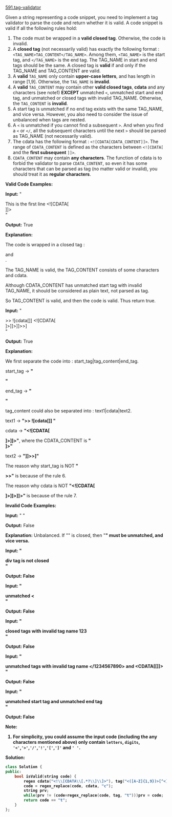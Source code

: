 [591.tag-validator](https://leetcode.com/problems/tag-validator/)  

Given a string representing a code snippet, you need to implement a tag validator to parse the code and return whether it is valid. A code snippet is valid if all the following rules hold:

1.  The code must be wrapped in a **valid closed tag**. Otherwise, the code is invalid.
2.  A **closed tag** (not necessarily valid) has exactly the following format : `<TAG_NAME>TAG_CONTENT</TAG_NAME>`. Among them, `<TAG_NAME>` is the start tag, and `</TAG_NAME>` is the end tag. The TAG\_NAME in start and end tags should be the same. A closed tag is **valid** if and only if the TAG\_NAME and TAG\_CONTENT are valid.
3.  A **valid** `TAG_NAME` only contain **upper-case letters**, and has length in range \[1,9\]. Otherwise, the `TAG_NAME` is **invalid**.
4.  A **valid** `TAG_CONTENT` may contain other **valid closed tags**, **cdata** and any characters (see note1) **EXCEPT** unmatched `<`, unmatched start and end tag, and unmatched or closed tags with invalid TAG\_NAME. Otherwise, the `TAG_CONTENT` is **invalid**.
5.  A start tag is unmatched if no end tag exists with the same TAG\_NAME, and vice versa. However, you also need to consider the issue of unbalanced when tags are nested.
6.  A `<` is unmatched if you cannot find a subsequent `>`. And when you find a `<` or `</`, all the subsequent characters until the next `>` should be parsed as TAG\_NAME (not necessarily valid).
7.  The cdata has the following format : `<![CDATA[CDATA_CONTENT]]>`. The range of `CDATA_CONTENT` is defined as the characters between `<![CDATA[` and the **first subsequent** `]]>`.
8.  `CDATA_CONTENT` may contain **any characters**. The function of cdata is to forbid the validator to parse `CDATA_CONTENT`, so even it has some characters that can be parsed as tag (no matter valid or invalid), you should treat it as **regular characters**.

**Valid Code Examples:**  

  
**Input:** "<DIV>This is the first line <!\[CDATA\[<div>\]\]></DIV>"  
  
**Output:** True  
  
**Explanation:**   
  
The code is wrapped in a closed tag : <DIV> and </DIV>.   
  
The TAG\_NAME is valid, the TAG\_CONTENT consists of some characters and cdata.   
  
Although CDATA\_CONTENT has unmatched start tag with invalid TAG\_NAME, it should be considered as plain text, not parsed as tag.  
  
So TAG\_CONTENT is valid, and then the code is valid. Thus return true.  
  

  
**Input:** "<DIV>>>  !\[cdata\[\]\] <!\[CDATA\[<div>\]>\]\]>\]\]>>\]</DIV>"  
  
**Output:** True  
  
**Explanation:**  
  
We first separate the code into : start\_tag|tag\_content|end\_tag.  
  
start\_tag -> **"<DIV>"**  
  
end\_tag -> **"</DIV>"**  
  
tag\_content could also be separated into : text1|cdata|text2.  
  
text1 -> **">>  !\[cdata\[\]\] "**  
  
cdata -> **"<!\[CDATA\[<div>\]>\]\]>"**, where the CDATA\_CONTENT is **"<div>\]>"**  
  
text2 -> **"\]\]>>\]"**  
  

  
The reason why start\_tag is NOT **"<DIV>>>"** is because of the rule 6.
  
The reason why cdata is NOT **"<!\[CDATA\[<div>\]>\]\]>\]\]>"** is because of the rule 7.
  

**Invalid Code Examples:**  

  
**Input:** "<A>  <B> </A>   </B>"
  
**Output:** False
  
**Explanation:** Unbalanced. If "<A>" is closed, then "<B>" must be unmatched, and vice versa.
  

  
**Input:** "<DIV>  div tag is not closed  <DIV>"
  
**Output:** False
  

  
**Input:** "<DIV>  unmatched <  </DIV>"
  
**Output:** False
  

  
**Input:** "<DIV> closed tags with invalid tag name  <b>123</b> </DIV>"
  
**Output:** False
  

  
**Input:** "<DIV> unmatched tags with invalid tag name  </1234567890> and <CDATA\[\[\]\]>  </DIV>"
  
**Output:** False
  

  
**Input:** "<DIV>  unmatched start tag <B>  and unmatched end tag </C>  </DIV>"
  
**Output:** False
  

**Note:**  

1.  For simplicity, you could assume the input code (including the **any characters** mentioned above) only contain `letters`, `digits`, `'<'`,`'>'`,`'/'`,`'!'`,`'['`,`']'` and `' '`.  



**Solution:**  

```cpp
class Solution {
public:
    bool isValid(string code) {
        regex cdata("<!\\[CDATA\\[.*?\\]\\]>"), tag("<([A-Z]{1,9})>[^<]*</\\1>");
        code = regex_replace(code, cdata, "c");
        string prv;
        while(prv != (code=regex_replace(code, tag, "t")))prv = code;
        return code == "t";
    }
};
```
      